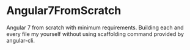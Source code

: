 # Angular7FromScratch
Angular 7 from scratch with minimum requirements. Building each and every file my yourself without using scaffolding command provided by angular-cli.
